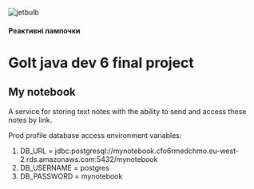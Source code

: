 ![jetbulb](https://yt3.ggpht.com/DF4O-d8c6YeimxONGzKUSm2-1SlxrXQfThh-B-wSBRJIVj4MfZ3X4IB01mif8LB1mtKDnnB2pg=s88-c-k-c0x00ffffff-no-rj)
#### Реактивні лампочки
# GoIt java dev 6 final project
## My notebook

A service for storing text notes with the ability to send and access these notes by link.

Prod profile database access environment variables:

1. DB_URL = jdbc:postgresql://mynotebook.cfo6rmedchmo.eu-west-2.rds.amazonaws.com:5432/mynotebook
2. DB_USERNAME = postgres
3. DB_PASSWORD = mynotebook